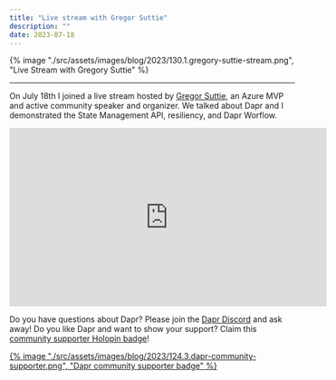 ```yaml
---
title: "Live stream with Gregor Suttie"
description: ""
date: 2023-07-18
---
```


{% image "./src/assets/images/blog/2023/130.1.gregory-suttie-stream.png", "Live Stream with Gregory Suttie" %}

---

On July 18th I joined a live stream hosted by [Gregor Suttie](https://www.youtube.com/@GregorSuttie), an Azure MVP and active community speaker and organizer. We talked about Dapr and I demonstrated the State Management API, resiliency, and Dapr Worflow.

<iframe width="560" height="315" src="https://www.youtube.com/embed/82qRiLAihXU" title="YouTube video player" frameborder="0" allow="accelerometer; autoplay; clipboard-write; encrypted-media; gyroscope; picture-in-picture" allowfullscreen></iframe>

Do you have questions about Dapr? Please join the [Dapr Discord](https://bit.ly/dapr-discord) and ask away! Do you like Dapr and want to show your support? Claim this [community supporter Holopin badge](https://bit.ly/dapr-supporter)!

<a href="https://bit.ly/dapr-supporter">{% image "./src/assets/images/blog/2023/124.3.dapr-community-supporter.png", "Dapr community supporter badge" %}</a>